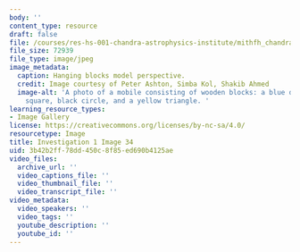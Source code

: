 ```yaml
---
body: ''
content_type: resource
draft: false
file: /courses/res-hs-001-chandra-astrophysics-institute/mithfh_chandra_inv1_pers3.jpg
file_size: 72939
file_type: image/jpeg
image_metadata:
  caption: Hanging blocks model perspective.
  credit: Image courtesy of Peter Ashton, Simba Kol, Shakib Ahmed
  image-alt: 'A photo of a mobile consisting of wooden blocks: a blue diamond, red
    square, black circle, and a yellow triangle. '
learning_resource_types:
- Image Gallery
license: https://creativecommons.org/licenses/by-nc-sa/4.0/
resourcetype: Image
title: Investigation 1 Image 34
uid: 3b42b2ff-78dd-450c-8f85-ed690b4125ae
video_files:
  archive_url: ''
  video_captions_file: ''
  video_thumbnail_file: ''
  video_transcript_file: ''
video_metadata:
  video_speakers: ''
  video_tags: ''
  youtube_description: ''
  youtube_id: ''
---
```

